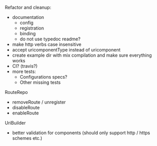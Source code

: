 Refactor and cleanup:
- documentation
    - config
    - registration
    - binding
    - do not use typedoc readme?
- make http verbs case insensitive
- accept uricomponentType instead of uricomponent
- create example dir with mix compilation and make sure everything works
- CI? (travis?)
- more tests:
    - Configurations specs?
    - Other missing tests

RouteRepo
- removeRoute / unregister
- disableRoute
- enableRoute

UriBuilder
- better validation for components (should only support http / https schemes etc.)
